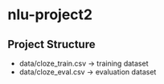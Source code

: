 # nlu-project2
## Project Structure
- data/cloze_train.csv -> training dataset
- data/cloze_eval.csv -> evaluation dataset
